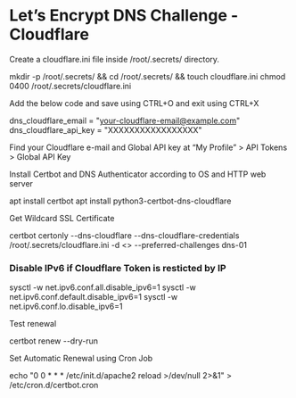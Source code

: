 # Let’s Encrypt DNS Challenge - Cloudflare

Create a cloudflare.ini file inside /root/.secrets/ directory.

mkdir -p /root/.secrets/ && cd /root/.secrets/ && touch cloudflare.ini
chmod 0400 /root/.secrets/cloudflare.ini

Add the below code and save using CTRL+O and exit using CTRL+X

dns_cloudflare_email = "your-cloudflare-email@example.com"
dns_cloudflare_api_key = "XXXXXXXXXXXXXXXXX"

Find your Cloudflare e-mail and Global API key at “My Profile” > API Tokens > Global API Key

Install Certbot and DNS Authenticator according to OS and HTTP web server

apt install certbot
apt install python3-certbot-dns-cloudflare

Get Wildcard SSL Certificate

certbot certonly --dns-cloudflare --dns-cloudflare-credentials /root/.secrets/cloudflare.ini -d <<FQDN>> --preferred-challenges dns-01

### Disable IPv6 if Cloudflare Token is resticted by IP
sysctl -w net.ipv6.conf.all.disable_ipv6=1
sysctl -w net.ipv6.conf.default.disable_ipv6=1
sysctl -w net.ipv6.conf.lo.disable_ipv6=1

Test renewal

certbot renew --dry-run

Set Automatic Renewal using Cron Job

echo "0 0 * * *  /etc/init.d/apache2 reload >/dev/null 2>&1" > /etc/cron.d/certbot.cron
